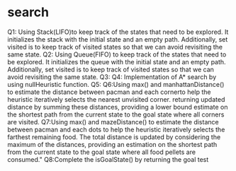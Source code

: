 # search

Q1: Using Stack(LIFO)to keep track of the states that need to be explored. It initializes the stack with the initial state and an empty path. Additionally, set visited is to keep track of visited states so that we can avoid revisiting the same state.
Q2: Using Queue(FIFO) to keep track of the states that need to be explored. It initializes the queue with the initial state and an empty path. Additionally, set visited is to keep track of visited states so that we can avoid revisiting the same state.
Q3:
Q4: Implementation of A* search by using nullHeuristic function.
Q5:
Q6:Using max() and manhattanDistance() to estimate the distance between pacman and each cornerto help the heuristic iteratively selects the nearest unvisited corner. returning updated distance by summing these distances, providing a lower bound estimate on the shortest path from the current state to the goal state where all corners are visited. 
Q7:Using max() and mazeDistance() to estimate the distance between pacman and each dots to help the heuristic iteratively selects the farthest remaining food. The total distance is updated by considering the maximum of the distances, providing an estimation on the shortest path from the current state to the goal state where all food pellets are consumed."
Q8:Complete the isGoalState() by returning the goal test
